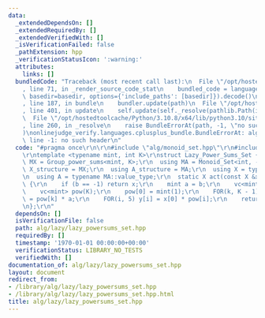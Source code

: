 ```yaml
---
data:
  _extendedDependsOn: []
  _extendedRequiredBy: []
  _extendedVerifiedWith: []
  _isVerificationFailed: false
  _pathExtension: hpp
  _verificationStatusIcon: ':warning:'
  attributes:
    links: []
  bundledCode: "Traceback (most recent call last):\n  File \"/opt/hostedtoolcache/Python/3.10.8/x64/lib/python3.10/site-packages/onlinejudge_verify/documentation/build.py\"\
    , line 71, in _render_source_code_stat\n    bundled_code = language.bundle(stat.path,\
    \ basedir=basedir, options={'include_paths': [basedir]}).decode()\n  File \"/opt/hostedtoolcache/Python/3.10.8/x64/lib/python3.10/site-packages/onlinejudge_verify/languages/cplusplus.py\"\
    , line 187, in bundle\n    bundler.update(path)\n  File \"/opt/hostedtoolcache/Python/3.10.8/x64/lib/python3.10/site-packages/onlinejudge_verify/languages/cplusplus_bundle.py\"\
    , line 401, in update\n    self.update(self._resolve(pathlib.Path(included), included_from=path))\n\
    \  File \"/opt/hostedtoolcache/Python/3.10.8/x64/lib/python3.10/site-packages/onlinejudge_verify/languages/cplusplus_bundle.py\"\
    , line 260, in _resolve\n    raise BundleErrorAt(path, -1, \"no such header\"\
    )\nonlinejudge_verify.languages.cplusplus_bundle.BundleErrorAt: alg/monoid_set.hpp:\
    \ line -1: no such header\n"
  code: "#pragma once\r\n\r\n#include \"alg/monoid_set.hpp\"\r\n#include \"alg/group_power_sums.hpp\"\
    \r\ntemplate <typename mint, int K>\r\nstruct Lazy_Power_Sums_Set {\r\n  using\
    \ MX = Group_power_sums<mint, K>;\r\n  using MA = Monoid_Set<int, -1>;\r\n  using\
    \ X_structure = MX;\r\n  using A_structure = MA;\r\n  using X = typename MX::value_type;\r\
    \n  using A = typename MA::value_type;\r\n  static X act(const X &x, const A &b)\
    \ {\r\n    if (b == -1) return x;\r\n    mint a = b;\r\n    vc<mint> y(K);\r\n\
    \    vc<mint> pow(K);\r\n    pow[0] = mint(1);\r\n    FOR(k, K - 1) pow[k + 1]\
    \ = pow[k] * a;\r\n    FOR(i, 5) y[i] = x[0] * pow[i];\r\n    return y;\r\n  }\r\
    \n};\r\n"
  dependsOn: []
  isVerificationFile: false
  path: alg/lazy/lazy_powersums_set.hpp
  requiredBy: []
  timestamp: '1970-01-01 00:00:00+00:00'
  verificationStatus: LIBRARY_NO_TESTS
  verifiedWith: []
documentation_of: alg/lazy/lazy_powersums_set.hpp
layout: document
redirect_from:
- /library/alg/lazy/lazy_powersums_set.hpp
- /library/alg/lazy/lazy_powersums_set.hpp.html
title: alg/lazy/lazy_powersums_set.hpp
---
```

